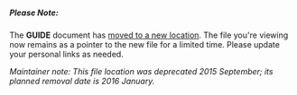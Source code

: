 ##### Please Note:
The __GUIDE__ document has [moved to a new location](https://github.com/commercialhaskell/stack/tree/master/doc/GUIDE.md).
The file you're viewing now remains as a pointer to the new file for a limited time.
Please update your personal links as needed.


*Maintainer note:*
*This file location was deprecated 2015 September; its planned removal date is 2016 January.*
